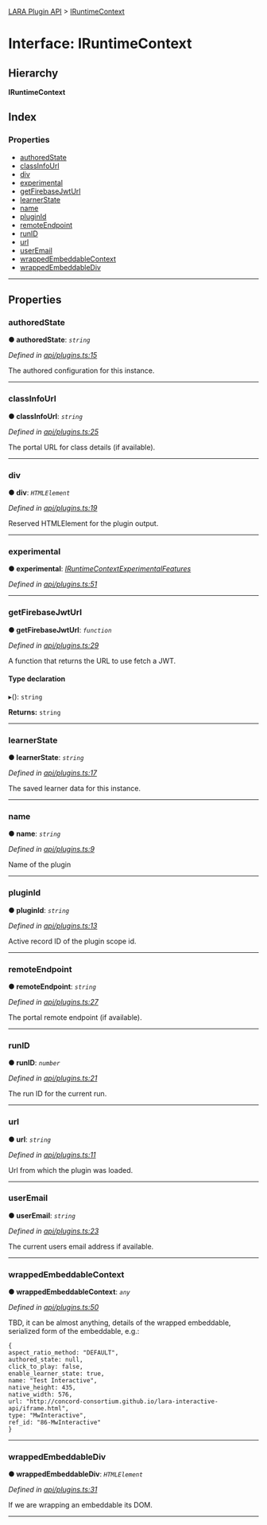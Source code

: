 [LARA Plugin API](../README.md) > [IRuntimeContext](../interfaces/iruntimecontext.md)

# Interface: IRuntimeContext

## Hierarchy

**IRuntimeContext**

## Index

### Properties

* [authoredState](iruntimecontext.md#authoredstate)
* [classInfoUrl](iruntimecontext.md#classinfourl)
* [div](iruntimecontext.md#div)
* [experimental](iruntimecontext.md#experimental)
* [getFirebaseJwtUrl](iruntimecontext.md#getfirebasejwturl)
* [learnerState](iruntimecontext.md#learnerstate)
* [name](iruntimecontext.md#name)
* [pluginId](iruntimecontext.md#pluginid)
* [remoteEndpoint](iruntimecontext.md#remoteendpoint)
* [runID](iruntimecontext.md#runid)
* [url](iruntimecontext.md#url)
* [userEmail](iruntimecontext.md#useremail)
* [wrappedEmbeddableContext](iruntimecontext.md#wrappedembeddablecontext)
* [wrappedEmbeddableDiv](iruntimecontext.md#wrappedembeddablediv)

---

## Properties

<a id="authoredstate"></a>

###  authoredState

**● authoredState**: *`string`*

*Defined in [api/plugins.ts:15](https://github.com/concord-consortium/lara/blob/93f2901a/lara-plugin-api/src/api/plugins.ts#L15)*

The authored configuration for this instance.

___
<a id="classinfourl"></a>

###  classInfoUrl

**● classInfoUrl**: *`string`*

*Defined in [api/plugins.ts:25](https://github.com/concord-consortium/lara/blob/93f2901a/lara-plugin-api/src/api/plugins.ts#L25)*

The portal URL for class details (if available).

___
<a id="div"></a>

###  div

**● div**: *`HTMLElement`*

*Defined in [api/plugins.ts:19](https://github.com/concord-consortium/lara/blob/93f2901a/lara-plugin-api/src/api/plugins.ts#L19)*

Reserved HTMLElement for the plugin output.

___
<a id="experimental"></a>

###  experimental

**● experimental**: *[IRuntimeContextExperimentalFeatures](iruntimecontextexperimentalfeatures.md)*

*Defined in [api/plugins.ts:51](https://github.com/concord-consortium/lara/blob/93f2901a/lara-plugin-api/src/api/plugins.ts#L51)*

___
<a id="getfirebasejwturl"></a>

###  getFirebaseJwtUrl

**● getFirebaseJwtUrl**: *`function`*

*Defined in [api/plugins.ts:29](https://github.com/concord-consortium/lara/blob/93f2901a/lara-plugin-api/src/api/plugins.ts#L29)*

A function that returns the URL to use fetch a JWT.

#### Type declaration
▸(): `string`

**Returns:** `string`

___
<a id="learnerstate"></a>

###  learnerState

**● learnerState**: *`string`*

*Defined in [api/plugins.ts:17](https://github.com/concord-consortium/lara/blob/93f2901a/lara-plugin-api/src/api/plugins.ts#L17)*

The saved learner data for this instance.

___
<a id="name"></a>

###  name

**● name**: *`string`*

*Defined in [api/plugins.ts:9](https://github.com/concord-consortium/lara/blob/93f2901a/lara-plugin-api/src/api/plugins.ts#L9)*

Name of the plugin

___
<a id="pluginid"></a>

###  pluginId

**● pluginId**: *`string`*

*Defined in [api/plugins.ts:13](https://github.com/concord-consortium/lara/blob/93f2901a/lara-plugin-api/src/api/plugins.ts#L13)*

Active record ID of the plugin scope id.

___
<a id="remoteendpoint"></a>

###  remoteEndpoint

**● remoteEndpoint**: *`string`*

*Defined in [api/plugins.ts:27](https://github.com/concord-consortium/lara/blob/93f2901a/lara-plugin-api/src/api/plugins.ts#L27)*

The portal remote endpoint (if available).

___
<a id="runid"></a>

###  runID

**● runID**: *`number`*

*Defined in [api/plugins.ts:21](https://github.com/concord-consortium/lara/blob/93f2901a/lara-plugin-api/src/api/plugins.ts#L21)*

The run ID for the current run.

___
<a id="url"></a>

###  url

**● url**: *`string`*

*Defined in [api/plugins.ts:11](https://github.com/concord-consortium/lara/blob/93f2901a/lara-plugin-api/src/api/plugins.ts#L11)*

Url from which the plugin was loaded.

___
<a id="useremail"></a>

###  userEmail

**● userEmail**: *`string`*

*Defined in [api/plugins.ts:23](https://github.com/concord-consortium/lara/blob/93f2901a/lara-plugin-api/src/api/plugins.ts#L23)*

The current users email address if available.

___
<a id="wrappedembeddablecontext"></a>

###  wrappedEmbeddableContext

**● wrappedEmbeddableContext**: *`any`*

*Defined in [api/plugins.ts:50](https://github.com/concord-consortium/lara/blob/93f2901a/lara-plugin-api/src/api/plugins.ts#L50)*

TBD, it can be almost anything, details of the wrapped embeddable, serialized form of the embeddable, e.g.:

```
{
aspect_ratio_method: "DEFAULT",
authored_state: null,
click_to_play: false,
enable_learner_state: true,
name: "Test Interactive",
native_height: 435,
native_width: 576,
url: "http://concord-consortium.github.io/lara-interactive-api/iframe.html",
type: "MwInteractive",
ref_id: "86-MwInteractive"
}
```

___
<a id="wrappedembeddablediv"></a>

###  wrappedEmbeddableDiv

**● wrappedEmbeddableDiv**: *`HTMLElement`*

*Defined in [api/plugins.ts:31](https://github.com/concord-consortium/lara/blob/93f2901a/lara-plugin-api/src/api/plugins.ts#L31)*

If we are wrapping an embeddable its DOM.

___

